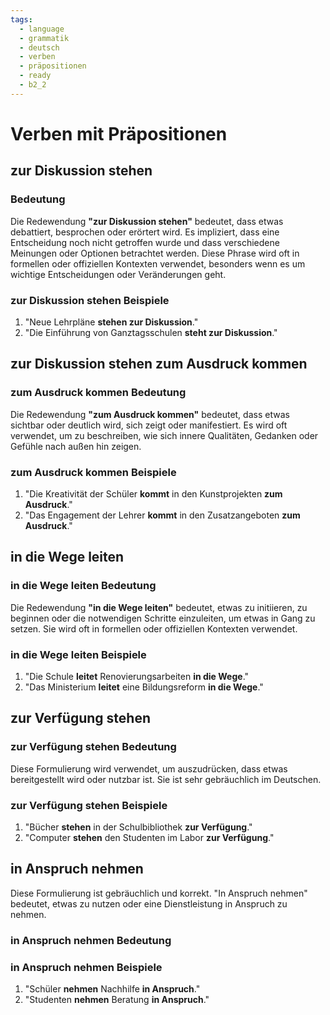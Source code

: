 ```yaml
---
tags:
  - language
  - grammatik
  - deutsch
  - verben
  - präpositionen
  - ready
  - b2_2
---
```


# Verben mit Präpositionen

## zur Diskussion stehen

### Bedeutung

Die Redewendung **"zur Diskussion stehen"** bedeutet, dass etwas debattiert, besprochen oder erörtert wird. Es impliziert, dass eine Entscheidung noch nicht getroffen wurde und dass verschiedene Meinungen oder Optionen betrachtet werden. Diese Phrase wird oft in formellen oder offiziellen Kontexten verwendet, besonders wenn es um wichtige Entscheidungen oder Veränderungen geht.

### zur Diskussion stehen Beispiele

1. "Neue Lehrpläne **stehen zur Diskussion**."
2. "Die Einführung von Ganztagsschulen **steht zur Diskussion**."

## zur Diskussion stehen zum Ausdruck kommen

### zum Ausdruck kommen Bedeutung

Die Redewendung **"zum Ausdruck kommen"** bedeutet, dass etwas sichtbar oder deutlich wird, sich zeigt oder manifestiert. Es wird oft verwendet, um zu beschreiben, wie sich innere Qualitäten, Gedanken oder Gefühle nach außen hin zeigen.

### zum Ausdruck kommen Beispiele

1. "Die Kreativität der Schüler **kommt** in den Kunstprojekten **zum Ausdruck**."
2. "Das Engagement der Lehrer **kommt** in den Zusatzangeboten **zum Ausdruck**."

## in die Wege leiten

### in die Wege leiten Bedeutung

Die Redewendung **"in die Wege leiten"** bedeutet, etwas zu initiieren, zu beginnen oder die notwendigen Schritte einzuleiten, um etwas in Gang zu setzen. Sie wird oft in formellen oder offiziellen Kontexten verwendet.

### in die Wege leiten Beispiele

1. "Die Schule **leitet** Renovierungsarbeiten **in die Wege**."
2. "Das Ministerium **leitet** eine Bildungsreform **in die Wege**."

## zur Verfügung stehen

### zur Verfügung stehen Bedeutung

Diese Formulierung wird verwendet, um auszudrücken, dass etwas bereitgestellt wird oder nutzbar ist. Sie ist sehr gebräuchlich im Deutschen.

### zur Verfügung stehen Beispiele

1. "Bücher **stehen** in der Schulbibliothek **zur Verfügung**."  
2. "Computer **stehen** den Studenten im Labor **zur Verfügung**."

## in Anspruch nehmen

Diese Formulierung ist gebräuchlich und korrekt. "In Anspruch nehmen" bedeutet, etwas zu nutzen oder eine Dienstleistung in Anspruch zu nehmen.

### in Anspruch nehmen Bedeutung

### in Anspruch nehmen Beispiele

1. "Schüler **nehmen** Nachhilfe **in Anspruch**."
2. "Studenten **nehmen** Beratung **in Anspruch**."
